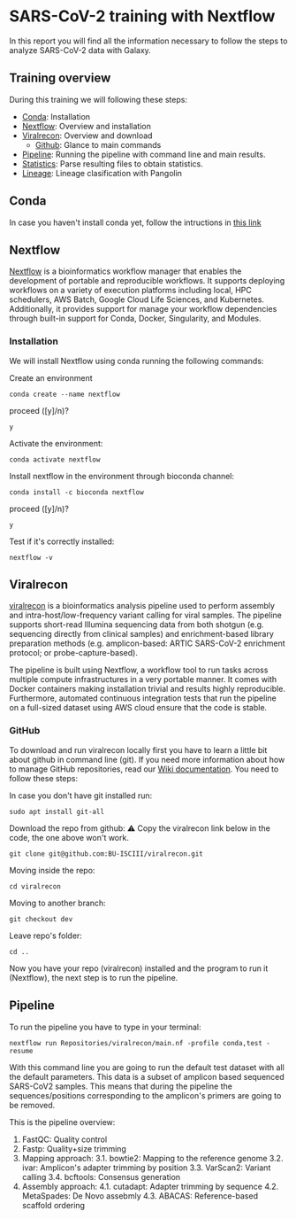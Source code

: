 # SARS-CoV-2 training with Nextflow

In this report you will find all the information necessary to follow the steps to analyze SARS-CoV-2 data with Galaxy.

## Training overview
During this training we will following these steps:
* [Conda](#conda): Installation
* [Nextflow](#nexflow): Overview and installation
* [Viralrecon](#viralrecon): Overview and download
	* [Github](#github): Glance to main commands
* [Pipeline](#pipeline): Running the pipeline with command line and main results.
* [Statistics](#statistics): Parse resulting files to obtain statistics.
* [Lineage](#Lineage): Lineage clasification with Pangolin

## Conda
In case you haven't install conda yet, follow the intructions in [this link](https://docs.conda.io/en/latest/miniconda.html)

## Nextflow
[Nextflow](https://www.nextflow.io/) is a bioinformatics workflow manager that enables the development of portable and reproducible workflows. It supports deploying workflows on a variety of execution platforms including local, HPC schedulers, AWS Batch, Google Cloud Life Sciences, and Kubernetes. Additionally, it provides support for manage your workflow dependencies through built-in support for Conda, Docker, Singularity, and Modules.

### Installation
We will install Nextflow using conda running the following commands:

Create an environment
```
conda create --name nextflow
```

proceed ([y]/n)?
```
y
```

Activate the environment:
```
conda activate nextflow
```

Install nextflow in the environment through bioconda channel:
```
conda install -c bioconda nextflow
```

proceed ([y]/n)?
```
y
```

Test if it's correctly installed:
```
nextflow -v
```

## Viralrecon

[viralrecon](https://github.com/nf-core/viralrecon) is a bioinformatics analysis pipeline used to perform assembly and intra-host/low-frequency variant calling for viral samples. The pipeline supports short-read Illumina sequencing data from both shotgun (e.g. sequencing directly from clinical samples) and enrichment-based library preparation methods (e.g. amplicon-based: ARTIC SARS-CoV-2 enrichment protocol; or probe-capture-based).

The pipeline is built using Nextflow, a workflow tool to run tasks across multiple compute infrastructures in a very portable manner. It comes with Docker containers making installation trivial and results highly reproducible. Furthermore, automated continuous integration tests that run the pipeline on a full-sized dataset using AWS cloud ensure that the code is stable.


### GitHub
To download and run viralrecon locally first you have to learn a little bit about github in command line (git). If you need more information about how to manage GitHub repositories, read our [Wiki documentation](https://github.com/BU-ISCIII/BU-ISCIII/wiki/Github--gitflow). You need to follow these steps:

In case you don't have git installed run:
```
sudo apt install git-all
```

Download the repo from github:
:warning: Copy the viralrecon link below in the code, the one above won't work.
```
git clone git@github.com:BU-ISCIII/viralrecon.git
```

Moving inside the repo:
```
cd viralrecon
```

Moving to another branch:
```
git checkout dev
```

Leave repo's folder:
```
cd ..
```

Now you have your repo (viralrecon) installed and the program to run it (Nextflow), the next step is to run the pipeline.


## Pipeline
To run the pipeline you have to type in your terminal:

```
nextflow run Repositories/viralrecon/main.nf -profile conda,test -resume
```
With this command line you are going to run the default test dataset with all the default parameters. This data is a subset of amplicon based sequenced SARS-CoV2 samples. This means that during the pipeline the sequences/positions corresponding to the amplicon's primers are going to be removed.

This is the pipeline overview:
1. FastQC: Quality control
2. Fastp: Quality+size trimming
3. Mapping approach:
	3.1. bowtie2: Mapping to the reference genome
	3.2. ivar: Amplicon's adapter trimming by position
	3.3. VarScan2: Variant calling
	3.4. bcftools: Consensus generation
4. Assembly approach:
	4.1. cutadapt: Adapter trimming by sequence
	4.2. MetaSpades: De Novo assebmly
	4.3. ABACAS: Reference-based scaffold ordering
